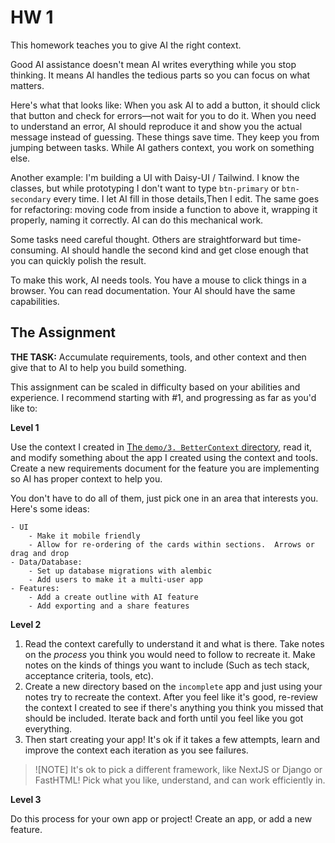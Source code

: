 # HW 1

This homework teaches you to give AI the right context.

Good AI assistance doesn't mean AI writes everything while you stop thinking. It means AI handles the tedious parts so you can focus on what matters.

Here's what that looks like: When you ask AI to add a button, it should click that button and check for errors—not wait for you to do it. When you need to understand an error, AI should reproduce it and show you the actual message instead of guessing. These things save time. They keep you from jumping between tasks. While AI gathers context, you work on something else.

Another example: I'm building a UI with Daisy-UI / Tailwind. I know the classes, but while prototyping I don't want to type `btn-primary` or `btn-secondary` every time. I let AI fill in those details,Then I edit. The same goes for refactoring: moving code from inside a function to above it, wrapping it properly, naming it correctly. AI can do this mechanical work.

Some tasks need careful thought. Others are straightforward but time-consuming. AI should handle the second kind and get close enough that you can quickly polish the result.

To make this work, AI needs tools. You have a mouse to click things in a browser. You can read documentation. Your AI should have the same capabilities. 

## The Assignment

**THE TASK:** Accumulate requirements, tools, and other context and then give that to AI to help you build something.

This assignment can be scaled in difficulty based on your abilities and experience.  I recommend starting with #1, and progressing as far as you'd like to:

**Level 1**

Use the context I created in [The `demo/3. BetterContext` directory](https://github.com/kentro-tech/elite-ai-assisted-coding-hw/tree/main/HW1/demo/3.%20BetterContext), read it, and modify something about the app I created using the context and tools.  Create a new requirements document for the feature you are implementing so AI has proper context to help you. 

You don't have to do all of them, just pick one in an area that interests you.  Here's some ideas:

    - UI
        - Make it mobile friendly
        - Allow for re-ordering of the cards within sections.  Arrows or drag and drop
    - Data/Database:
        - Set up database migrations with alembic
        - Add users to make it a multi-user app
    - Features:
        - Add a create outline with AI feature
        - Add exporting and a share features
    
**Level 2**

1. Read the context carefully to understand it and what is there.  Take notes on the *process* you think you would need to follow to recreate it.  Make notes on the kinds of things you want to include (Such as tech stack, acceptance criteria, tools, etc). 
2. Create a new directory based on the `incomplete` app and just using your notes try to recreate the context.  After you feel like it's good, re-review the context I created to see if there's anything you think you missed that should be included.  Iterate back and forth until you feel like you got everything.
3. Then start creating your app!  It's ok if it takes a few attempts, learn and improve the context each iteration as you see failures.

> ![NOTE]
> It's ok to pick a different framework, like NextJS or Django or FastHTML!  Pick what you like, understand, and can work efficiently in.

**Level 3**

Do this process for your own app or project!  Create an app, or add a new feature.
